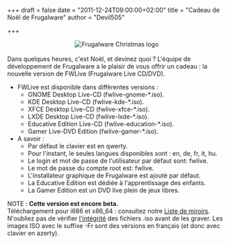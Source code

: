 
+++
draft = false
date = "2011-12-24T09:00:00+02:00"
title = "Cadeau de Noël de Frugalware"
author = "Devil505"

+++

<center><img src="images/data/logo-christmas.png" alt="Frugalware Christmas logo" /></center><br />
Dans quelques heures, c'est Noël, et devinez quoi ? L'équipe de développement de Frugalware a le plaisir de vous offrir un cadeau : la nouvelle version de FWLive (Frugalware Live CD/DVD).<br />
      <ul>
        <li>FWLive est disponible dans diffèrentes versions :
          <ul>
            <li>GNOME Desktop Live-CD (fwlive-gnome-*.iso).</li>
            <li>KDE Desktop Live-CD (fwlive-kde-*.iso).</li>
            <li>XFCE Desktop Live-CD (fwlive-xfce-*.iso).</li>
            <li>LXDE Desktop Live-CD (fwlive-lxde-*.iso).</li>
            <li>Educative Edition Live-CD (fwlive-education-*.iso).</li>
            <li>Gamer Live-DVD Edition (fwlive-gamer-*.iso).</li>
          </ul>
        </li>
        <li>A savoir :
          <ul>
            <li>Par défaut le clavier est en qwerty.</li>
            <li>Pour l'instant, le seules langues disponibles sont : en, de, fr, it, hu.</li>
            <li>Le login et mot de passe de l'utilisateur par défaut sont: fwlive.</li>
            <li>Le mot de passe du compte root est: fwlive.</li>
            <li>L'installateur graphique de Frugalware est ajouté par défaut.</li>
            <li>La Educative Edition est dédiée à l'apprentissage des enfants.</li>
            <li>La Gamer Edition est un DVD live plein de jeux libres.</li>
          </ul>
        </li>
      </ul>
NOTE : <b>Cette version est encore beta.</b><br />
Téléchargement pour i686 et x86_64 :  consultez notre <a href="http://frugalware.org/download/frugalware-testing-iso">Liste de miroirs</a>. N'oubliez pas de vérifier <a href="http://frugalware.org/download/frugalware-testing-iso/SHA1SUMS">l'intégrité</a> des fichiers .iso avant de les graver. Les images ISO avec le suffixe -Fr sont des versions en français (et donc avec clavier en azerty).<br />
      
    